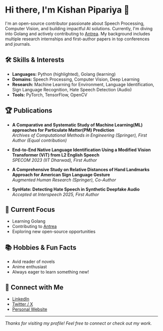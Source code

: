 # Hi there, I'm Kishan Pipariya 👋

I'm an open-source contributor passionate about Speech Processing, Computer Vision, and building impactful AI solutions. Currently, I'm diving into Golang and actively contributing to [Antrea](https://github.com/antrea-io/antrea). My background includes multiple research internships and first-author papers in top conferences and journals.

## 🛠️ Skills & Interests

- **Languages:** Python (highlighted), Golang (learning)
- **Domains:** Speech Processing, Computer Vision, Deep Learning
- **Research:** Machine Learning for Environment, Language Identification, Sign Language Recognition, Hate Speech Detection (Audio)
- **Tools:** PyTorch, TensorFlow, OpenCV

## 🏆 Publications

- **A Comparative and Systematic Study of Machine Learning(ML) approaches for Particulate Matter(PM) Prediction**  
  _Archives of Computational Methods in Engineering (Springer), First Author (Equal contribution)_

- **End-to-End Native Language Identification Using a Modified Vision Transformer (ViT) from L2 English Speech**  
  _SPECOM 2023 (IIT Dharwad), First Author_

- **A Comprehensive Study on Relative Distances of Hand Landmarks Approach for American Sign Language Gesture**  
  _Augmented Human Research (Springer), Co-Author_

- **SynHate: Detecting Hate Speech in Synthetic Deepfake Audio**  
  _Accepted at Interspeech 2025, First Author_

## 🌱 Current Focus

- Learning Golang
- Contributing to [Antrea](https://github.com/antrea-io/antrea)
- Exploring new open-source opportunities

## 📚 Hobbies & Fun Facts

- Avid reader of novels
- Anime enthusiast
- Always eager to learn something new!

## 🔗 Connect with Me

- [LinkedIn](https://www.linkedin.com/in/kishan-pipariya/)
- [Twitter / X](https://x.com/intelkishan)
- [Personal Website](https://kishan.pipaliya.com/)

---

_Thanks for visiting my profile! Feel free to connect or check out my work._


<!---
KishanPipariya/KishanPipariya is a ✨ special ✨ repository because its `README.md` (this file) appears on your GitHub profile.
You can click the Preview link to take a look at your changes.
--->
